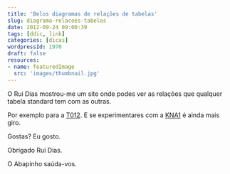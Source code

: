 ```yaml
---
title: 'Belos diagramas de relações de tabelas'
slug: diagrama-relacoes-tabelas
date: 2012-09-24 09:00:39
tags: [ddic, link]
categories: [dicas]
wordpressId: 1970
draft: false
resources:
- name: featuredImage
  src: 'images/thumbnail.jpg'
---
```

O Rui Dias mostrou-me um site onde podes ver as relações que qualquer tabela standard tem com as outras.

Por exemplo para a [T012][1].
E se experimentares com a [KNA1][2] é ainda mais giro.

Gostas? Eu gosto.

Obrigado Rui Dias.

O Abapinho saúda-vos.

   [1]: https://stechno.net/index.php?option=com_saptable&view=saptable&id=T012&layout=graph
   [2]: https://stechno.net/index.php?option=com_saptable&view=saptable&id=KNA1&layout=graph
